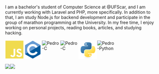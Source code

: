 <br>
<div> I am a bachelor's student of Computer Science at @UFScar, and I am currently working with Laravel and PHP, more specifically. In addition to that, I am study Node.js for backend development and participate in the group of marathon programming at the University. In my free time, I enjoy working on personal projects, reading books, articles, and studying hacking. </div>
<br>

<div style="display: flex; align-items: center;">
    <img alt="Pedro-Js" height="60" width="60" src="https://raw.githubusercontent.com/devicons/devicon/master/icons/javascript/javascript-plain.svg">
    <img alt="Pedro-C" height="60" width="60" src="https://raw.githubusercontent.com/devicons/devicon/master/icons/c/c-original.svg">
    <img alt="Pedro-C" height="60" width="60" src="https://cdn.jsdelivr.net/gh/devicons/devicon/icons/laravel/laravel-plain-wordmark.svg"/>
    <img alt="Pedro-C" height="60" width="60" src="https://cdn.jsdelivr.net/gh/devicons/devicon/icons/php/php-original.svg" />
    <img alt="Pedro-Python" height="60" width="60" src="https://raw.githubusercontent.com/devicons/devicon/master/icons/python/python-original.svg">
    <img alt="Pedro-Python" height="60" width="60" src="https://cdn.jsdelivr.net/gh/devicons/devicon/icons/mysql/mysql-original-wordmark.svg" />
 </div>
  
<br>
<div style="display: flex; align-items: center;">
<a href="https://www.linkedin.com/in/pedro-henrique-bianco-schneider-95a752219/" target="_blank"><img src="https://img.shields.io/badge/-LinkedIn-%230077B5?style=for-the-badge&logo=linkedin&logoColor=white" target="_blank"></a>
 <a href = "mailto:phbschneider2002@gmail.com"><img src="https://img.shields.io/badge/-Gmail-%23333?style=for-the-badge&logo=gmail&logoColor=white" target="_blank"></a>
</div>
